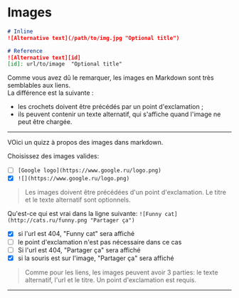 # Images

```markdown
# Inline
![Alternative text](/path/to/img.jpg "Optional title")

# Reference
![Alternative text][id]
[id]: url/to/image  "Optional title"
```
Comme vous avez dû le remarquer, les images en Markdown sont très semblables aux liens.  
La différence est la suivante :
* les crochets doivent être précédés par un point d'exclamation ;
* ils peuvent contenir un texte alternatif, qui s'affiche quand l'image ne peut être chargée.

---

VOici un quizz à propos des images dans markdown.

Choisissez des images valides:
- [ ] `[Google logo](https://www.google.ru/logo.png)`
- [x] `![](https://www.google.ru/logo.png)`

> Les images doivent être précédées d'un point d'exclamation.
Le titre et le texte alternatif sont optionnels.

Qu'est-ce qui est vrai dans la ligne suivante: ```![Funny cat](http://cats.ru/funny.png "Partager ça")```
- [x] si l'url est 404, "Funny cat" sera affiché
- [ ] le point d'exclamation n'est pas nécessaire dans ce cas
- [ ] Si l'url est 404, "Partager ça" sera affiché
- [x] si la souris est sur l'image, "Partager ça" sera affiché

> Comme pour les liens, les images peuvent avoir 3 parties: le texte alternatif, l'url et le titre. Un point d'exclamation est requis.

---
